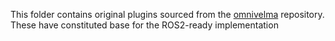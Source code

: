 This folder contains original plugins sourced from the [omnivelma](https://github.com/RCPRG-ros-pkg/omnivelma) repository. These have constituted
base for the ROS2-ready implementation